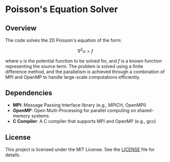 # Poisson's Equation Solver

## Overview

The code solves the 2D Poisson's equation of the form:

$$
\nabla^2 u = f
$$

where $u$ is the potential function to be solved for, and $f$ is a known function representing the source term. 
The problem is solved using a finite difference method, and the parallelism is achieved through a combination of 
MPI and OpenMP to handle large-scale computations efficiently.

## Dependencies

- **MPI**: Message Passing Interface library (e.g., MPICH, OpenMPI)
- **OpenMP**: Open Multi-Processing for parallel computing on shared-memory systems
- **C Compiler**: A C compiler that supports MPI and OpenMP (e.g., gcc)

## License
This project is licensed under the MIT License. See the [LICENSE](LICENSE) file for details.
